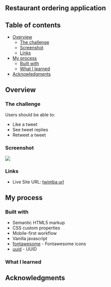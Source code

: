 ## Restaurant ordering application
## Table of contents

- [Overview](#overview)
  - [The challenge](#the-challenge)
  - [Screenshot](#screenshot)
  - [Links](#links)
- [My process](#my-process)
  - [Built with](#built-with)
  - [What I learned](#what-i-learned)
- [Acknowledgments](#acknowledgments)

## Overview

### The challenge

Users should be able to:

- Like a tweet
- See tweet replies
- Retweet a tweet

### Screenshot

![](./screenshot.jpg)


### Links

- Live Site URL: [twimba url](https://spectacular-centaur-79512a.netlify.app/)

## My process

### Built with

- Semantic HTML5 markup
- CSS custom properties
- Mobile-first workflow
- Vanilla javascript
- [fontawesome](https://cdnjs.com/libraries/font-awesome) - Fontawesome icons
- [uuid](https://github.com/uuidjs/uuid#cdn-builds) - UUID

### What I learned


## Acknowledgments

